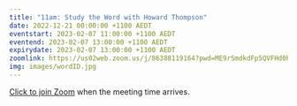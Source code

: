 ```yaml
---
title: "11am: Study the Word with Howard Thompson"
date: 2022-12-21 00:00:00 +1100 AEDT
eventstart: 2023-02-07 11:00:00 +1100 AEDT
eventend: 2023-02-07 13:00:00 +1100 AEDT
expirydate: 2023-02-07 13:00:00 +1100 AEDT
zoomlink: https://us02web.zoom.us/j/86388119164?pwd=ME9rSmdkdFp5QVFHd0hIbDZmNXhRQT09
img: images/wordID.jpg
---
```


[Click to join Zoom](https://us02web.zoom.us/j/86388119164?pwd=ME9rSmdkdFp5QVFHd0hIbDZmNXhRQT09) when the meeting time arrives.